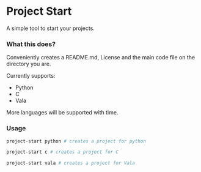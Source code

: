 # Project Start

A simple tool to start your projects.

### What this does?

Conveniently creates a README.md, License and the main code file on the directory you are.

Currently supports: 

 - Python
 - C
 - Vala


More languages will be supported with time.


### Usage

```bash
project-start python # creates a project for python
```

```bash
project-start c # creates a project for C
```

```bash
project-start vala # creates a project for Vala
